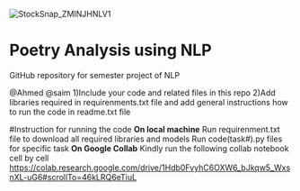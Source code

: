 

![StockSnap_ZMINJHNLV1](https://github.com/talha469/ProjectNLP2023/assets/59912447/47117a45-eaad-4260-9ac1-59f2e68e9003)


# Poetry Analysis using NLP
GitHub repository for semester project of NLP

@Ahmed @saim
1)Include your code and related files in this repo
2)Add libraries required in requirenments.txt file and add general instructions how to run the code in readme.txt file

#Instruction for running the code
**On local machine**
  Run requirenment.txt file to download all required libraries and models
  Run code(task#).py files for specific task
**On Google Collab**
  Kindly run the following collab notebook cell by cell
  https://colab.research.google.com/drive/1Hdb0FvyhC6OXW6_bJkqw5_WxsnXL-uG6#scrollTo=46kLRQ6eTiuL

